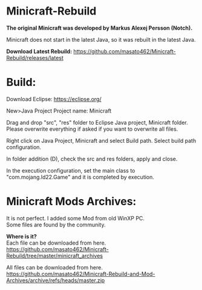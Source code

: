 # Minicraft-Rebuild

<b>The original Minicraft was developed by Markus Alexej Persson (Notch).</b>


Minicraft does not start in the latest Java, so it was rebuilt in the latest Java.

<b>Download Latest Rebuild:</b>
https://github.com/masato462/Minicraft-Rebuild/releases/latest

# Build:

Download Eclipse:
https://eclipse.org/

New>Java Project
Project name: Minicraft

Drag and drop "src", "res" folder to Eclipse Java project, Minicraft folder. Please overwrite everything if asked if you want to overwrite all files.

Right click on Java Project, Minicraft and select Build path.
Select build path configuration.

In folder addition (D), check the src and res folders, apply and close.

In the execution configuration, set the main class to "com.mojang.ld22.Game" and it is completed by execution.

# Minicraft Mods Archives:  
It is not perfect. I added some Mod from old WinXP PC.  
Some files are found by the community.  
  
<b>Where is it?</b>  
Each file can be downloaded from here.  
https://github.com/masato462/Minicraft-Rebuild/tree/master/minicraft_archives  

All files can be downloaded from here. 
https://github.com/masato462/Minicraft-Rebuild-and-Mod-Archives/archive/refs/heads/master.zip

